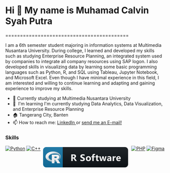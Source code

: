 # Hi 👋 My name is Muhamad Calvin Syah Putra
==========================================

I am a 6th semester student majoring in information systems at Multimedia Nusantara University. During college, I learned and developed my skills such as studying Enterprise Resource Planning, an integrated system used by companies to integrate all company resources using SAP logon. I also developed skills in visualizing data by learning some basic programming languages such as Python, R, and SQL using Tableau, Jupyter Notebook, and Microsoft Excel. Even though I have minimal experience in this field, I am interested and willing to continue learning and adapting and gaining experience to improve my skills.

* 🏫 Currently studying at Multimedia Nusantara University </li>
* 🧠  I'm learning I'm currently studying Data Analytics, Data Visualization, and Enterprise Resource Planning</li>
* 🏠 Tangerang City, Banten</li>
* 📫 How to reach me: <a href = "https://www.linkedin.com/in/muhamad-calvin-syah-putra-42203125a/"> LinkedIn </a> or <a href="mailto:muhamadcalvin1507@gmail.com">send me an E-mail!</a></li>

### Skills


<p align="left">
<a href="https://www.python.org/" target="_blank" rel="noreferrer"><img src="https://raw.githubusercontent.com/danielcranney/readme-generator/main/public/icons/skills/python-colored.svg" width="36" height="36" alt="Python" /></a>
<a href="https://docs.microsoft.com/en-us/cpp/?view=msvc-170" target="_blank" rel="noreferrer"><img src="https://raw.githubusercontent.com/danielcranney/readme-generator/main/public/icons/skills/cplusplus-colored.svg" width="36" height="36" alt="C++" /></a>
  <img src="https://github.com/MikeCodesDotNET/ColoredBadges/blob/master/svg/dev/languages/rsoftware.svg" alt="rstudio" style="vertical-align:top; margin:4px">
<a href="https://www.php.net/" target="_blank" rel="noreferrer"><img src="https://raw.githubusercontent.com/danielcranney/readme-generator/main/public/icons/skills/php-colored.svg" width="36" height="36" alt="PHP" /></a>
<a href="https://www.figma.com/" target="_blank" rel="noreferrer"><img src="https://raw.githubusercontent.com/danielcranney/readme-generator/main/public/icons/skills/figma-colored.svg" width="36" height="36" alt="Figma" /></a>
</p>
